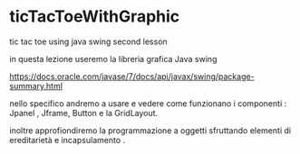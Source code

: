 # ticTacToeWithGraphic
tic tac toe using java swing second lesson


in questa lezione useremo la libreria grafica Java swing

https://docs.oracle.com/javase/7/docs/api/javax/swing/package-summary.html

nello specifico andremo a usare e vedere come funzionano i componenti :  
Jpanel , Jframe, Button e la GridLayout.

inoltre approfiondiremo la programmazione a oggetti sfruttando elementi 
di ereditarietà e incapsulamento .
